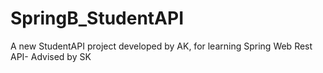 # SpringB_StudentAPI
A new StudentAPI project developed by AK, for learning Spring Web Rest API- Advised by SK
